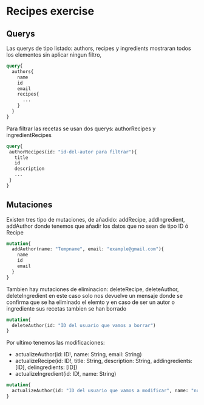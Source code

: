 # Recipes exercise

## Querys

Las querys de tipo listado: authors, recipes y ingredients mostraran todos los elementos sin aplicar ningun filtro,

```graphql
query{
  authors{
    name
    id
    email
    recipes{
      ...
    }
  }
}
```
 Para filtrar las recetas se usan dos querys: authorRecipes y ingredientRecipes
 
 ```graphql
query{
  authorRecipes(id: "id-del-autor para filtrar"){
    title
    id
    description
    ...
  }
}
```

## Mutaciones

Existen tres tipo de mutaciones, de añadido: addRecipe, addIngredient, addAuthor donde tenemos que añadir los datos que no sean de tipo ID ó Recipe

```graphql
mutation{
  addAuthor(name: "Tempname", email: "example@gmail.com"){
    name
    id
    email
  }
}
```

Tambien hay mutaciones de eliminacion:  deleteRecipe, deleteAuthor, deleteIngredient en este caso solo nos devuelve un mensaje donde se confirma que se ha eliminado el elemto y en caso de ser un autor o ingrediente sus recetas tambien se han borrado

```graphql
mutation{
  deleteAuthor(id: "ID del usuario que vamos a borrar")
}
```

Por ultimo tenemos las modificaciones:
+ actualizeAuthor(id: ID!, name: String, email: String)
+ actualizeRecipe(id: ID!, title: String, description: String, addingredients: [ID], delingredients: [ID])
+ actualizeIngredient(id: ID!, name: String)

```graphql
mutation{
  actualizeAuthor(id: "ID del usuario que vamos a modificar", name: "nuevo nombre", email: "nuevo email")
}
```
